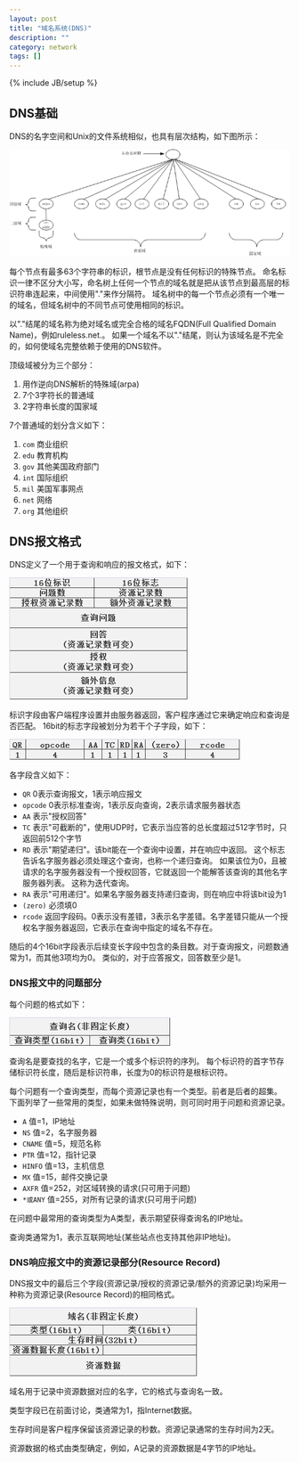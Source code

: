 ```yaml
---
layout: post
title: "域名系统(DNS)"
description: ""
category: network
tags: []
---
```

{% include JB/setup %}

## DNS基础

DNS的名字空间和Unix的文件系统相似，也具有层次结构，如下图所示：

![](/images/network/dns-hierarchy.png)

每个节点有最多63个字符串的标识，根节点是没有任何标识的特殊节点。
命名标识一律不区分大小写，命名树上任何一个节点的域名就是把从该节点到最高层的标识符串连起来，中间使用"."来作分隔符。
域名树中的每一个节点必须有一个唯一的域名，但域名树中的不同节点可使用相同的标识。

以"."结尾的域名称为绝对域名或完全合格的域名FQDN(Full Qualified Domain Name)，例如ruleless.net.。
如果一个域名不以"."结尾，则认为该域名是不完全的，如何使域名完整依赖于使用的DNS软件。

顶级域被分为三个部分：

  1. 用作逆向DNS解析的特殊域(arpa)
  2. 7个3字符长的普通域
  3. 2字符串长度的国家域

7个普通域的划分含义如下：

  1. `com` 商业组织
  2. `edu` 教育机构
  3. `gov` 其他美国政府部门
  4. `int` 国际组织
  5. `mil` 美国军事网点
  6. `net` 网络
  7. `org` 其他组织

## DNS报文格式

DNS定义了一个用于查询和响应的报文格式，如下：

![](/images/network/DNSHeader.png)

标识字段由客户端程序设置并由服务器返回，客户程序通过它来确定响应和查询是否匹配。
16bit的标志字段被划分为若干个子字段，如下：

![](/images/network/DNSHeaderFlag.png)

各字段含义如下：

  + `QR` 0表示查询报文，1表示响应报文
  + `opcode` 0表示标准查询，1表示反向查询，2表示请求服务器状态
  + `AA` 表示"授权回答"
  + `TC` 表示"可截断的"，使用UDP时，它表示当应答的总长度超过512字节时，只返回前512个字节
  + `RD` 表示"期望递归"。该bit能在一个查询中设置，并在响应中返回。
    这个标志告诉名字服务器必须处理这个查询，也称一个递归查询。
	如果该位为0，且被请求的名字服务器没有一个授权回答，它就返回一个能解答该查询的其他名字服务器列表。
	这称为迭代查询。
  + `RA` 表示"可用递归"。如果名字服务器支持递归查询，则在响应中将该bit设为1
  + `(zero)` 必须填0
  + `rcode` 返回字段码。0表示没有差错，3表示名字差错。名字差错只能从一个授权名字服务器返回，它表示在查询中指定的域名不存在。

随后的4个16bit字段表示后续变长字段中包含的条目数。对于查询报文，问题数通常为1，而其他3项均为0。
类似的，对于应答报文，回答数至少是1。

### DNS报文中的问题部分

每个问题的格式如下：

![](/images/network/DNSHeaderQuestion.png)

查询名是要查找的名字，它是一个或多个标识符的序列。
每个标识符的首字节存储标识符长度，随后是标识符串，长度为0的标识符是根标识符。

每个问题有一个查询类型，而每个资源记录也有一个类型。前者是后者的超集。
下面列举了一些常用的类型，如果未做特殊说明，则可同时用于问题和资源记录。

  + `A` 值=1，IP地址
  + `NS` 值=2，名字服务器
  + `CNAME` 值=5，规范名称
  + `PTR` 值=12，指针记录
  + `HINFO` 值=13，主机信息
  + `MX` 值=15，邮件交换记录
  + `AXFR` 值=252，对区域转换的请求(只可用于问题)
  + `*或ANY` 值=255，对所有记录的请求(只可用于问题)

在问题中最常用的查询类型为A类型，表示期望获得查询名的IP地址。

查询类通常为1，表示互联网地址(某些站点也支持其他非IP地址)。

### DNS响应报文中的资源记录部分(Resource Record)

DNS报文中的最后三个字段(资源记录/授权的资源记录/额外的资源记录)均采用一种称为资源记录(Resource Record)的相同格式。

![](/images/network/DNSHeaderRR.png)

域名用于记录中资源数据对应的名字，它的格式与查询名一致。

类型字段已在前面讨论，类通常为1，指Internet数据。

生存时间是客户程序保留该资源记录的秒数。资源记录通常的生存时间为2天。

资源数据的格式由类型确定，例如，A记录的资源数据是4字节的IP地址。
